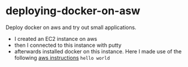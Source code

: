 # deploying-docker-on-asw
Deploy docker on aws and try out small applications.


- I created an EC2 instance on aws
- then I connected to this instance with putty
- afterwards installed docker on this instance. Here I made use of the following [aws instructions](https://docs.aws.amazon.com/AmazonECS/latest/developerguide/docker-basics.html) 
`hello world`
